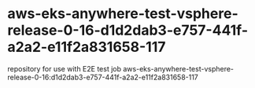 # aws-eks-anywhere-test-vsphere-release-0-16-d1d2dab3-e757-441f-a2a2-e11f2a831658-117
repository for use with E2E test job aws-eks-anywhere-test-vsphere-release-0-16:d1d2dab3-e757-441f-a2a2-e11f2a831658-117
